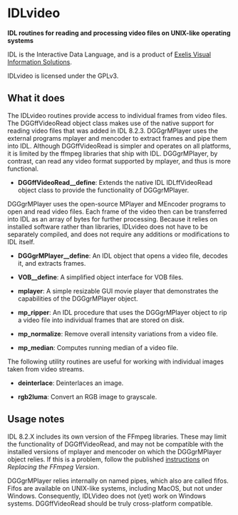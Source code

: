 # IDLvideo

**IDL routines for reading and processing video files on
UNIX-like operating systems**

IDL is the Interactive Data Language, and is a product of
[Exelis Visual Information Solutions](http://www.exelisvis.com).

IDLvideo is licensed under the GPLv3.

## What it does

The IDLvideo routines provide access to individual frames
from video files.  The DGGffVideoRead object class
makes use of the native support for reading video files
that was added in IDL 8.2.3.  DGGgrMPlayer uses the external
programs mplayer and mencoder to extract frames and pipe them
into IDL.  Although DGGffVideoRead is simpler and operates
on all platforms, it is limited by the ffmpeg libraries that
ship with IDL.  DGGgrMPlayer, by contrast, can read any video
format supported by mplayer, and thus is more functional.

* **DGGffVideoRead__define**: Extends the native IDL 
IDLffVideoRead object class to provide the functionality
of DGGgrMPlayer.

DGGgrMPlayer uses the open-source MPlayer and MEncoder programs
to open and read video files.  Each frame of the video then
can be transferred into IDL as an array of bytes for further
processing.  Because it relies on installed software rather
than libraries, IDLvideo does not have to be separately compiled,
and does not require any additions or modifications to IDL itself.

* **DGGgrMPlayer__define**: An IDL object that opens a video file,
decodes it, and extracts frames.

* **VOB__define**: A simplified object interface for VOB files.

* **mplayer**: A simple resizable GUI movie player that demonstrates
the capabilities of the DGGgrMPlayer object.

* **mp_ripper**: An IDL procedure that uses the DGGgrMPlayer object
to rip a video file into individual frames that are stored on disk.

* **mp_normalize**: Remove overall intensity variations from a video file.

* **mp_median**: Computes running median of a video file.

The following utility routines are useful for working with
individual images taken from video streams.

* **deinterlace**: Deinterlaces an image.

* **rgb2luma**: Convert an RGB image to grayscale.

## Usage notes

IDL 8.2.X includes its own version of the FFmpeg libraries.
These may limit the functionality of DGGffVideoRead, and may
not be compatible with the installed versions of mplayer and mencoder
on which the DGGgrMPlayer object relies.  If this is a problem, follow
the published [instructions](http://www.exelisvis.com/docs/CreatingVideo.html)
on _Replacing the FFmpeg Version_.

DGGgrMPlayer relies internally on named pipes, which also are called fifos.
Fifos are available on UNIX-like systems, including MacOS, but not under
Windows.  Consequently, IDLVideo does not (yet) work on Windows systems.
DGGffVideoRead should be truly cross-platform compatible.
